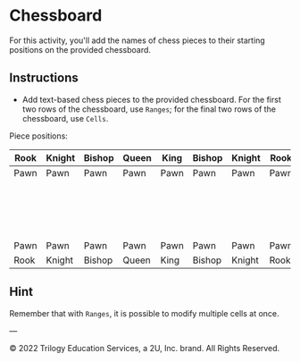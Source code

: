 # Chessboard

For this activity, you'll add the names of chess pieces to their starting positions on the provided chessboard.

## Instructions

* Add text-based chess pieces to the provided chessboard. For the first two rows of the chessboard, use `Ranges`; for the final two rows of the chessboard, use `Cells`.

Piece positions:

| Rook | Knight | Bishop | Queen | King | Bishop | Knight | Rook |
|----|----|----|----|----|----|----|----|
| Pawn | Pawn | Pawn | Pawn | Pawn | Pawn | Pawn | Pawn |
| &nbsp; |  |  |  |  |  |  |  |
| &nbsp; |  |  |  |  |  |  |  |
| &nbsp; |  |  |  |  |  |  |  |
| &nbsp; |  |  |  |  |  |  |  |
| Pawn | Pawn | Pawn | Pawn | Pawn | Pawn | Pawn | Pawn |
| Rook | Knight | Bishop | Queen | King | Bishop | Knight | Rook |

## Hint

Remember that with `Ranges`, it is possible to modify multiple cells at once.

—

© 2022 Trilogy Education Services, a 2U, Inc. brand. All Rights Reserved.
